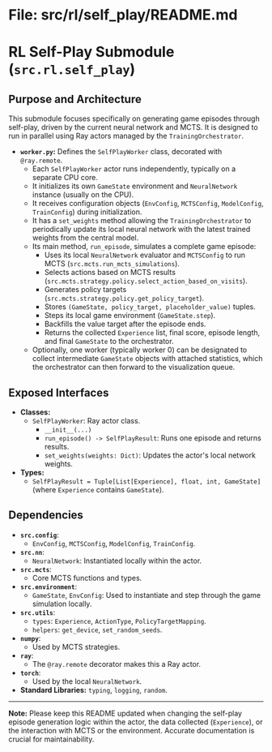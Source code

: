 # File: src/rl/self_play/README.md
# RL Self-Play Submodule (`src.rl.self_play`)

## Purpose and Architecture

This submodule focuses specifically on generating game episodes through self-play, driven by the current neural network and MCTS. It is designed to run in parallel using Ray actors managed by the `TrainingOrchestrator`.

-   **`worker.py`:** Defines the `SelfPlayWorker` class, decorated with `@ray.remote`.
    -   Each `SelfPlayWorker` actor runs independently, typically on a separate CPU core.
    -   It initializes its own `GameState` environment and `NeuralNetwork` instance (usually on the CPU).
    -   It receives configuration objects (`EnvConfig`, `MCTSConfig`, `ModelConfig`, `TrainConfig`) during initialization.
    -   It has a `set_weights` method allowing the `TrainingOrchestrator` to periodically update its local neural network with the latest trained weights from the central model.
    -   Its main method, `run_episode`, simulates a complete game episode:
        -   Uses its local `NeuralNetwork` evaluator and `MCTSConfig` to run MCTS (`src.mcts.run_mcts_simulations`).
        -   Selects actions based on MCTS results (`src.mcts.strategy.policy.select_action_based_on_visits`).
        -   Generates policy targets (`src.mcts.strategy.policy.get_policy_target`).
        -   Stores `(GameState, policy_target, placeholder_value)` tuples.
        -   Steps its local game environment (`GameState.step`).
        -   Backfills the value target after the episode ends.
        -   Returns the collected `Experience` list, final score, episode length, and final `GameState` to the orchestrator.
    -   Optionally, one worker (typically worker 0) can be designated to collect intermediate `GameState` objects with attached statistics, which the orchestrator can then forward to the visualization queue.

## Exposed Interfaces

-   **Classes:**
    -   `SelfPlayWorker`: Ray actor class.
        -   `__init__(...)`
        -   `run_episode() -> SelfPlayResult`: Runs one episode and returns results.
        -   `set_weights(weights: Dict)`: Updates the actor's local network weights.
-   **Types:**
    -   `SelfPlayResult = Tuple[List[Experience], float, int, GameState]` (where `Experience` contains `GameState`).

## Dependencies

-   **`src.config`**:
    -   `EnvConfig`, `MCTSConfig`, `ModelConfig`, `TrainConfig`.
-   **`src.nn`**:
    -   `NeuralNetwork`: Instantiated locally within the actor.
-   **`src.mcts`**:
    -   Core MCTS functions and types.
-   **`src.environment`**:
    -   `GameState`, `EnvConfig`: Used to instantiate and step through the game simulation locally.
-   **`src.utils`**:
    -   `types`: `Experience`, `ActionType`, `PolicyTargetMapping`.
    -   `helpers`: `get_device`, `set_random_seeds`.
-   **`numpy`**:
    -   Used by MCTS strategies.
-   **`ray`**:
    -   The `@ray.remote` decorator makes this a Ray actor.
-   **`torch`**:
    -   Used by the local `NeuralNetwork`.
-   **Standard Libraries:** `typing`, `logging`, `random`.

---

**Note:** Please keep this README updated when changing the self-play episode generation logic within the actor, the data collected (`Experience`), or the interaction with MCTS or the environment. Accurate documentation is crucial for maintainability.
